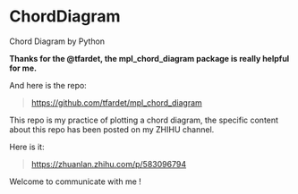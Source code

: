 # ChordDiagram
Chord Diagram by Python

**Thanks for the @tfardet, the mpl_chord_diagram package is really helpful for me.**

And here is the repo:

> https://github.com/tfardet/mpl_chord_diagram

This repo is my practice of plotting a chord diagram, the specific content about this repo has been posted on my ZHIHU channel.

Here is it:

> https://zhuanlan.zhihu.com/p/583096794

Welcome to communicate with me !
